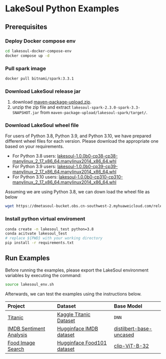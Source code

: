 # LakeSoul Python Examples

## Prerequisites

### Deploy Docker compose env

```bash
cd lakesoul-docker-compose-env
docker compose up -d
```

### Pull spark image

```bash
docker pull bitnami/spark:3.3.1
```

### Download LakeSoul release jar
1. download [maven-package-upload.zip](https://github.com/lakesoul-io/LakeSoul/suites/16162659724/artifacts/922875223).
2. unzip the zip file and extract `lakesoul-spark-2.3.0-spark-3.3-SNAPSHOT.jar` from `maven-package-upload/lakesoul-spark/target/`.

### Download LakeSoul wheel file
For users of Python 3.8, Python 3.9, and Python 3.10, we have prepared different wheel files for each version. Please download the appropriate one based on your requirements.
* For Python 3.8 users: [lakesoul-1.0.0b0-cp38-cp38-manylinux_2_17_x86_64.manylinux2014_x86_64.whl](https://dmetasoul-bucket.obs.cn-southwest-2.myhuaweicloud.com/releases/lakesoul/python/v1.0/lakesoul-1.0.0b0-cp38-cp38-manylinux_2_17_x86_64.manylinux2014_x86_64.whl)
* For Python 3.9 users: [lakesoul-1.0.0b0-cp39-cp39-manylinux_2_17_x86_64.manylinux2014_x86_64.whl](https://dmetasoul-bucket.obs.cn-southwest-2.myhuaweicloud.com/releases/lakesoul/python/v1.0/lakesoul-1.0.0b0-cp39-cp39-manylinux_2_17_x86_64.manylinux2014_x86_64.whl)
* For Python 3.10 users: [lakesoul-1.0.0b0-cp310-cp310-manylinux_2_17_x86_64.manylinux2014_x86_64.whl](https://dmetasoul-bucket.obs.cn-southwest-2.myhuaweicloud.com/releases/lakesoul/python/v1.0/lakesoul-1.0.0b0-cp310-cp310-manylinux_2_17_x86_64.manylinux2014_x86_64.whl)

Assuming we are using Python 3.8, we can down load the wheel file as below
```bash
wget https://dmetasoul-bucket.obs.cn-southwest-2.myhuaweicloud.com/releases/lakesoul/python/v1.0/lakesoul-1.0.0b0-cp38-cp38-manylinux_2_17_x86_64.manylinux2014_x86_64.whl
```

### Install python virtual enviroment
```bash 
conda create -n lakesoul_test python=3.8
conda acitvate lakesoul_test
# replace ${PWD} with your working directory
pip install -r requirements.txt
```

## Run Examples
Before running the examples, please export the LakeSoul environment variables by executing the command:

```bash
source lakesoul_env.sh
```

Afterwards, we can test the examples using the instructions below.

| Project                              | Dataset                              | Base Model                                | 
|:-------------------------------------|:-------------------------------------|:------------------------------------------|
| [Titanic](./titanic/) | [Kaggle Titanic Dataset](https://www.kaggle.com/competitions/titanic) | `DNN` |
| [IMDB Sentiment Analysis](./imdb/) | [Hugginface IMDB dataset](https://huggingface.co/datasets/imdb/tree/refs%2Fconvert%2Fparquet/plain_text/train) | [distilbert-base-uncased](https://huggingface.co/distilbert-base-uncased) |
| [Food Image Search](./food101/) | [Hugginface Food101 dataset](https://huggingface.co/datasets/food101/tree/refs%2Fconvert%2Fparquet) | [clip-ViT-B-32](https://huggingface.co/sentence-transformers/clip-ViT-B-32) |
